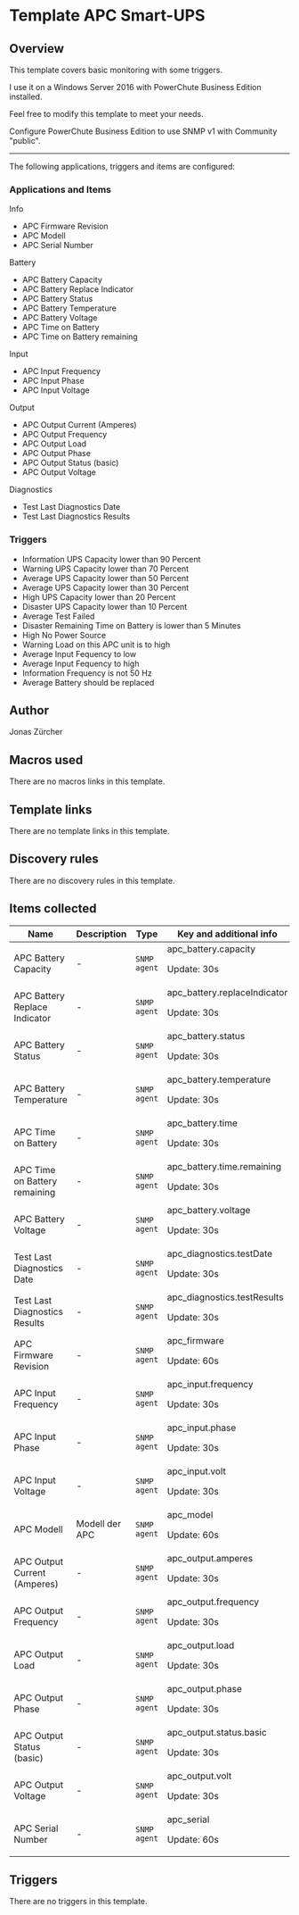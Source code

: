 # Template APC Smart-UPS

## Overview

This template covers basic monitoring with some triggers.


I use it on a Windows Server 2016 with PowerChute Business Edition installed.


Feel free to modify this template to meet your needs.


Configure PowerChute Business Edition to use SNMP v1 with Community "public".




---


The following applications, triggers and items are configured:


### Applications and Items


Info


* APC Firmware Revision
* APC Modell
* APC Serial Number


Battery


* APC Battery Capacity
* APC Battery Replace Indicator
* APC Battery Status
* APC Battery Temperature
* APC Battery Voltage
* APC Time on Battery
* APC Time on Battery remaining


Input


* APC Input Frequency
* APC Input Phase
* APC Input Voltage


Output


* APC Output Current (Amperes)
* APC Output Frequency
* APC Output Load
* APC Output Phase
* APC Output Status (basic)
* APC Output Voltage


Diagnostics


* Test Last Diagnostics Date
* Test Last Diagnostics Results


### Triggers


* Information UPS Capacity lower than 90 Percent
* Warning UPS Capacity lower than 70 Percent
* Average UPS Capacity lower than 50 Percent
* Average UPS Capacity lower than 30 Percent
* High UPS Capacity lower than 20 Percent
* Disaster UPS Capacity lower than 10 Percent
* Average Test Failed
* Disaster Remaining Time on Battery is lower than 5 Minutes
* High No Power Source
* Warning Load on this APC unit is to high
* Average Input Fequency to low
* Average Input Fequency to high
* Information Frequency is not 50 Hz
* Average Battery should be replaced


## Author

Jonas Zürcher

## Macros used

There are no macros links in this template.

## Template links

There are no template links in this template.

## Discovery rules

There are no discovery rules in this template.

## Items collected

|Name|Description|Type|Key and additional info|
|----|-----------|----|----|
|APC Battery Capacity|<p>-</p>|`SNMP agent`|apc_battery.capacity<p>Update: 30s</p>|
|APC Battery Replace Indicator|<p>-</p>|`SNMP agent`|apc_battery.replaceIndicator<p>Update: 30s</p>|
|APC Battery Status|<p>-</p>|`SNMP agent`|apc_battery.status<p>Update: 30s</p>|
|APC Battery Temperature|<p>-</p>|`SNMP agent`|apc_battery.temperature<p>Update: 30s</p>|
|APC Time on Battery|<p>-</p>|`SNMP agent`|apc_battery.time<p>Update: 30s</p>|
|APC Time on Battery remaining|<p>-</p>|`SNMP agent`|apc_battery.time.remaining<p>Update: 30s</p>|
|APC Battery Voltage|<p>-</p>|`SNMP agent`|apc_battery.voltage<p>Update: 30s</p>|
|Test Last Diagnostics Date|<p>-</p>|`SNMP agent`|apc_diagnostics.testDate<p>Update: 30s</p>|
|Test Last Diagnostics Results|<p>-</p>|`SNMP agent`|apc_diagnostics.testResults<p>Update: 30s</p>|
|APC Firmware Revision|<p>-</p>|`SNMP agent`|apc_firmware<p>Update: 60s</p>|
|APC Input Frequency|<p>-</p>|`SNMP agent`|apc_input.frequency<p>Update: 30s</p>|
|APC Input Phase|<p>-</p>|`SNMP agent`|apc_input.phase<p>Update: 30s</p>|
|APC Input Voltage|<p>-</p>|`SNMP agent`|apc_input.volt<p>Update: 30s</p>|
|APC Modell|<p>Modell der APC</p>|`SNMP agent`|apc_model<p>Update: 60s</p>|
|APC Output Current (Amperes)|<p>-</p>|`SNMP agent`|apc_output.amperes<p>Update: 30s</p>|
|APC Output Frequency|<p>-</p>|`SNMP agent`|apc_output.frequency<p>Update: 30s</p>|
|APC Output Load|<p>-</p>|`SNMP agent`|apc_output.load<p>Update: 30s</p>|
|APC Output Phase|<p>-</p>|`SNMP agent`|apc_output.phase<p>Update: 30s</p>|
|APC Output Status (basic)|<p>-</p>|`SNMP agent`|apc_output.status.basic<p>Update: 30s</p>|
|APC Output Voltage|<p>-</p>|`SNMP agent`|apc_output.volt<p>Update: 30s</p>|
|APC Serial Number|<p>-</p>|`SNMP agent`|apc_serial<p>Update: 60s</p>|
## Triggers

There are no triggers in this template.

